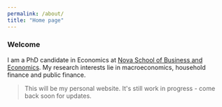 ```yaml
---
permalink: /about/
title: "Home page"
---
```


### Welcome

I am a PhD candidate in Economics at [Nova School of Business and Economics](http://novasbe.pt). My research interests lie in macroeconomics, household finance and public finance.

> This will be my personal website. It's still work in progress - come back soon for updates.




